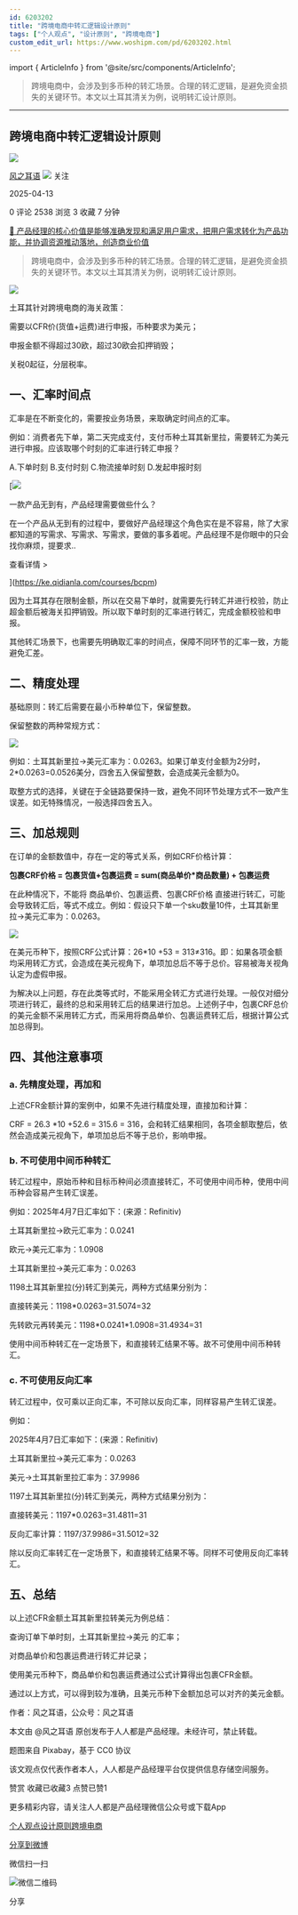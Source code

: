 ```yaml
---
id: 6203202
title: "跨境电商中转汇逻辑设计原则"
tags: ["个人观点", "设计原则", "跨境电商"]
custom_edit_url: https://www.woshipm.com/pd/6203202.html
---
```

import { ArticleInfo } from '@site/src/components/ArticleInfo';

<ArticleInfo
    author="风之耳语"
    authorLink="https://www.woshipm.com/u/738528"
    published="2025-04-13"
    views={2538}
    comments={0}
    collects={3}
/>

> 跨境电商中，会涉及到多币种的转汇场景。合理的转汇逻辑，是避免资金损失的关键环节。本文以土耳其清关为例，说明转汇设计原则。

---

## 跨境电商中转汇逻辑设计原则

[![](https://image.woshipm.com/wp-files/2018/11/B0TGfCGPmnBWQKBaDPTK.jpeg!/both/72x72)](https://www.woshipm.com/u/738528)

[风之耳语](https://www.woshipm.com/u/738528) ![](https://static.woshipm.com/tag/1101_1@2x.png) 关注

2025-04-13

0 评论 2538 浏览 3 收藏 7 分钟

[🔗 产品经理的核心价值是能够准确发现和满足用户需求，把用户需求转化为产品功能，并协调资源推动落地，创造商业价值](https://ke.qidianla.com/courses/90pm)

> 跨境电商中，会涉及到多币种的转汇场景。合理的转汇逻辑，是避免资金损失的关键环节。本文以土耳其清关为例，说明转汇设计原则。

![](https://image.woshipm.com/2024/02/05/88a8f20e-c40a-11ee-9e19-00163e142b65.png)

土耳其针对跨境电商的海关政策：

需要以CFR价(货值+运费)进行申报，币种要求为美元；

申报金额不得超过30欧，超过30欧会扣押销毁；

关税0起征，分层税率。

## 一、汇率时间点

汇率是在不断变化的，需要按业务场景，来取确定时间点的汇率。

例如：消费者先下单，第二天完成支付，支付币种土耳其新里拉，需要转汇为美元进行申报。应该取哪个时刻的汇率进行转汇申报？

A.下单时刻 B.支付时刻 C.物流接单时刻 D.发起申报时刻

[![](https://image.woshipm.com/2023/08/02/58dc678c-30e3-11ee-88e7-00163e0b5ff3.png)

一款产品无到有，产品经理需要做些什么？

在一个产品从无到有的过程中，要做好产品经理这个角色实在是不容易，除了大家都知道的写需求、写需求、写需求，要做的事多着呢。产品经理不是你眼中的只会找你麻烦，提要求..

查看详情 >

](https://ke.qidianla.com/courses/bcpm)

因为土耳其存在限制金额，所以在交易下单时，就需要先行转汇并进行校验，防止超金额后被海关扣押销毁。所以取下单时刻的汇率进行转汇，完成金额校验和申报。

其他转汇场景下，也需要先明确取汇率的时间点，保障不同环节的汇率一致，方能避免汇差。

## 二、精度处理

基础原则：转汇后需要在最小币种单位下，保留整数。

保留整数的两种常规方式：

![](https://image.woshipm.com/2025/04/12/517cddac-177b-11f0-82f5-00163e09d72f.png)

例如：土耳其新里拉->美元汇率为：0.0263。如果订单支付金额为2分时，2\*0.0263=0.0526美分，四舍五入保留整数，会造成美元金额为0。

取整方式的选择，关键在于全链路要保持一致，避免不同环节处理方式不一致产生误差。如无特殊情况，一般选择四舍五入。

## 三、加总规则

在订单的金额数值中，存在一定的等式关系，例如CRF价格计算：

**包裹CRF价格 = 包裹货值+包裹运费 = sum(商品单价\*商品数量) + 包裹运费**

在此种情况下，不能将 商品单价、包裹运费、包裹CRF价格 直接进行转汇，可能会导致转汇后，等式不成立。例如：假设只下单一个sku数量10件，土耳其新里拉->美元汇率为：0.0263。

![](https://image.woshipm.com/2025/04/12/653ef492-177b-11f0-b222-00163e09d72f.png)

在美元币种下，按照CRF公式计算：26\*10 +53 = 313≠316。即：如果各项金额均采用转汇方式，会造成在美元视角下，单项加总后不等于总价。容易被海关视角认定为虚假申报。

为解决以上问题，存在此类等式时，不能采用全转汇方式进行处理。一般仅对细分项进行转汇，最终的总和采用转汇后的结果进行加总。上述例子中，包裹CRF总价的美元金额不采用转汇方式，而采用将商品单价、包裹运费转汇后，根据计算公式加总得到。

## 四、其他注意事项

### a. 先精度处理，再加和

上述CFR金额计算的案例中，如果不先进行精度处理，直接加和计算：

CRF = 26.3 \*10 +52.6 = 315.6 = 316，会和转汇结果相同，各项金额取整后，依然会造成美元视角下，单项加总后不等于总价，影响申报。

### b. 不可使用中间币种转汇

转汇过程中，原始币种和目标币种间必须直接转汇，不可使用中间币种，使用中间币种会容易产生转汇误差。

例如：2025年4月7日汇率如下：(来源：Refinitiv)

土耳其新里拉->欧元汇率为：0.0241

欧元->美元汇率为：1.0908

土耳其新里拉->美元汇率为：0.0263

1198土耳其新里拉(分)转汇到美元，两种方式结果分别为：

直接转美元：1198\*0.0263=31.5074=32

先转欧元再转美元：1198\*0.0241\*1.0908=31.4934=31

使用中间币种转汇在一定场景下，和直接转汇结果不等。故不可使用中间币种转汇。

### c. 不可使用反向汇率

转汇过程中，仅可乘以正向汇率，不可除以反向汇率，同样容易产生转汇误差。

例如：

2025年4月7日汇率如下：(来源：Refinitiv)

土耳其新里拉->美元汇率为：0.0263

美元->土耳其新里拉汇率为：37.9986

1197土耳其新里拉(分)转汇到美元，两种方式结果分别为：

直接转美元：1197\*0.0263=31.4811=31

反向汇率计算：1197/37.9986=31.5012=32

除以反向汇率转汇在一定场景下，和直接转汇结果不等。同样不可使用反向汇率转汇。

## 五、总结

以上述CFR金额土耳其新里拉转美元为例总结：

查询订单下单时刻，土耳其新里拉->美元 的汇率；

对商品单价和包裹运费进行转汇并记录；

使用美元币种下，商品单价和包裹运费通过公式计算得出包裹CFR金额。

通过以上方式，可以得到较为准确，且美元币种下金额加总可以对齐的美元金额。

作者：风之耳语，公众号：风之耳语

本文由 @风之耳语 原创发布于人人都是产品经理。未经许可，禁止转载。

题图来自 Pixabay，基于 CC0 协议

该文观点仅代表作者本人，人人都是产品经理平台仅提供信息存储空间服务。

赞赏 收藏已收藏3 点赞已赞1

更多精彩内容，请关注人人都是产品经理微信公众号或下载App

[个人观点](https://www.woshipm.com/tag/%e4%b8%aa%e4%ba%ba%e8%a7%82%e7%82%b9)[设计原则](https://www.woshipm.com/tag/%e8%ae%be%e8%ae%a1%e5%8e%9f%e5%88%99)[跨境电商](https://www.woshipm.com/tag/%e8%b7%a8%e5%a2%83%e7%94%b5%e5%95%86)

[分享到微博](https://service.weibo.com/share/share.php?appkey=2775287854&title=跨境电商中转汇逻辑设计原则&url=https://www.woshipm.com/pd/6203202.html&pic=https://image.woshipm.com/2024/02/05/88a8f20e-c40a-11ee-9e19-00163e142b65.png)

微信扫一扫

![微信二维码](https://api.pwmqr.com/qrcode/create/?url=https://www.woshipm.com/pd/6203202.html)

分享